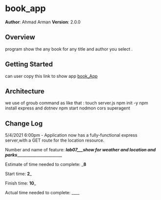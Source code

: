 # book_app




**Author**: Ahmad Arman
**Version**: 2.0.0 

## Overview
program show the any book for any title and  author you select  .

## Getting Started
can user copy this link to show app 
[book_App](https://ahmad-book.herokuapp.com/ )


## Architecture
we use of groub command as like that :
 touch server.js
 npm init -y
 npm install express
 and dotnev
 npm start
 nodmon
 cors
 superagent

 
## Change Log
5/4/2021 6:00pm - Application now has a fully-functional express server,with a GET route for the location resource.







Number and name of feature: ___lab07___show for weather and location and parks__________________________

Estimate of time needed to complete: ___8__

Start time: __2___

Finish time: __10___

Actual time needed to complete: ____